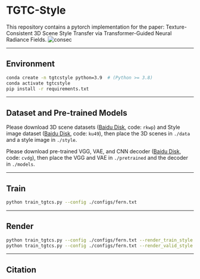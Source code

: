 # TGTC-Style
This repository contains a pytorch implementation for the paper: Texture-Consistent 3D Scene Style Transfer via Transformer-Guided Neural Radiance Fields.
![consec](https://github.com/user-attachments/assets/aef659dc-3beb-49f0-90a9-2a5d6bfde95b)

---
## Environment

```bash
conda create -n tgtcstyle python=3.9  # (Python >= 3.8)
conda activate tgtcstyle
pip install -r requirements.txt
```

---
## Dataset and Pre-trained Models

Please download 3D scene datasets ([Baidu Disk](https://pan.baidu.com/s/1vhdMzwLt4QHdWycIWFbmIw?pwd=rkwp), code: `rkwp`) and Style image dataset ([Baidu Disk](https://pan.baidu.com/s/1ULNmkeURmCylJeSJDtP0ZA?pwd=ku49), code: `ku49`), then place the 3D scenes in `./data` and a style image in `./style`.

Please download pre-trained VGG, VAE, and CNN decoder ([Baidu Disk](https://pan.baidu.com/s/1BpWZYDauJwsse8QLSzTmfw?pwd=cvdg), code: `cvdg`), then place the VGG and VAE in `./pretrained` and the decoder in `./models`.

---
## Train

```bash
python train_tgtcs.py --config ./configs/fern.txt
```

---
## Render

```bash
python train_tgtcs.py --config ./configs/fern.txt --render_train_style --chunk 1024
python train_tgtcs.py --config ./configs/fern.txt --render_valid_style --chunk 1024
```

---
## Citation
```bash
```
